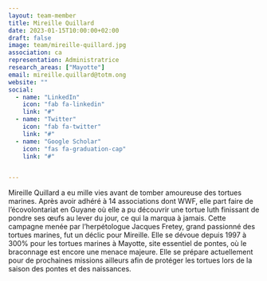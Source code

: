 ```yaml
---
layout: team-member
title: Mireille Quillard
date: 2023-01-15T10:00:00+02:00
draft: false
image: team/mireille-quillard.jpg
association: ca
representation: Administratrice
research_areas: ["Mayotte"]
email: mireille.quillard@totm.ong
website: ""
social:
  - name: "LinkedIn"
    icon: "fab fa-linkedin"
    link: "#"
  - name: "Twitter"
    icon: "fab fa-twitter"
    link: "#"
  - name: "Google Scholar"
    icon: "fas fa-graduation-cap"
    link: "#"


---
```


Mireille Quillard a eu mille vies avant de tomber amoureuse des tortues marines. Après avoir adhéré à 14 associations dont WWF, elle part faire de l’écovolontariat en Guyane où elle a pu découvrir une tortue luth finissant de pondre ses œufs au lever du jour, ce qui la marqua à jamais. Cette campagne menée par l’herpétologue Jacques Fretey, grand passionné des tortues marines, fut un déclic pour Mireille. Elle se dévoue depuis 1997 à 300% pour les tortues marines à Mayotte, site essentiel de pontes, où le braconnage est encore une menace majeure. Elle se prépare actuellement pour de prochaines missions ailleurs afin de protéger les tortues lors de la saison des pontes et des naissances.

